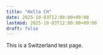 ```yaml
---
title: "Hello CH"
date: 2025-10-03T12:00:00+09:00
lastmod: 2025-10-03T12:00:00+09:00
draft: false
---
```

This is a Switzerland test page.
